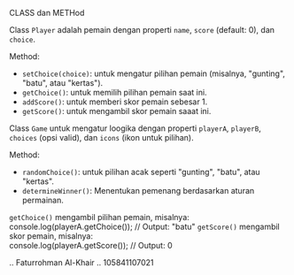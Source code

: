  CLASS dan METHod 

Class `Player` adalah pemain dengan properti `name`, `score` (default: 0), dan `choice`.  

Method:  
  - `setChoice(choice)`: untuk mengatur pilihan pemain (misalnya, "gunting", "batu", atau "kertas").  
  - `getChoice()`: untuk memilih pilihan pemain saat ini.  
  - `addScore()`: untuk memberi skor pemain sebesar 1.  
  - `getScore()`: untuk mengambil skor pemain saaat ini.  

Class `Game` untuk mengatur loogika dengan properti `playerA`, `playerB`, `choices` (opsi valid), dan `icons` (ikon untuk pilihan).  

Method:  
  - `randomChoice()`: untuk pilihan acak seperti "gunting", "batu", atau "kertas".  
  - `determineWinner()`: Menentukan pemenang berdasarkan aturan permainan.  
 
   `getChoice()` mengambil pilihan pemain, misalnya:  
   console.log(playerA.getChoice()); // Output: "batu"
   `getScore()` mengambil skor pemain, misalnya:  
   console.log(playerA.getScore()); // Output: 0
 
 

 .. Faturrohman Al-Khair
 .. 105841107021
 